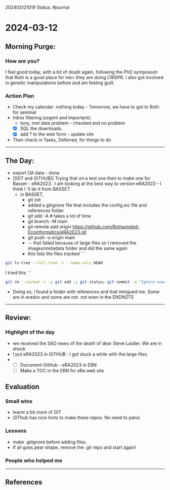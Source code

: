 202403121019
Status: #journal

# 2024-03-12


## Morning Purge: 

### How are you?
I feel good today, with a bit of doubt again, following the PhD symposium that Roth is a good place for me> they are doing CRISPR. I also got involved in genetic manipulations before and am feeling guilt.  

### Action Plan
- Check my calendar: nothing today - Tomorrow, we have to got to Roth for seminar
- Inbox filtering (urgent and important): 
	- tony, met data problem - checked and no problem
	- [x] SQL the downloads. 
	- [x] add ? to the web form - update site
- Then check in Tasks, Deferred, for things to do 
--- 
## The Day: 
- export OA data - done
- [[GIT and GITHUB]] Trying that on a test one then to make one for Basset - eRA2023 : I am looking at the best way to version eRA2023 - I think I 'll do it from BASSET
	- in BASSET, 
		- git init
		- added a gitignore file that includes the config.inc file and references folder 
		- git add -A  # takes a lot of time 
		- git branch -M main
		- git remote add origin https://github.com/Rothamsted-Ecoinformatics/eRA2023.git
		- git push -u origin main
		- -- that failed because of large files so I removed the images/metadata folder and did the same again
		- this lists the files tracked ```
```bash
git ls-tree --full-tree -r --name-only HEAD
``` 

I tried this ```
```bash
git rm --cached -r .; git add .; git status; git commit -m "Ignore unwanted files"
```

- Doing so, i found a folder with references and that intrigued me. Some are in eradoc and some are not. not even in the ENDNOTE

---
## Review: 
### Highlight of the day  
- we received the SAD news of the death of dear Steve Laidler. We are in shock
- I put eRA2023 in GITHUB : I got stuck a while with the large files. 
- 
	- [ ] Document GitHub - eRA2023 in ERN 
	- [ ] Make a TOC in the ERN for eRa web site
  
## Evaluation  

### Small wins  
  - learnt a bit more of GIT
  - GIThub has nice hints to make these repos. No need to panic

### Lessons
- make .gitignore before adding files. 
- If all goes pear shape, remove the .git repo and start again! 

### People who helped me


---
## References
